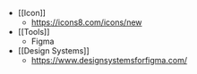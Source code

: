 - [[Icon]]
	- https://icons8.com/icons/new
- [[Tools]]
	- Figma
- [[Design Systems]]
	- https://www.designsystemsforfigma.com/